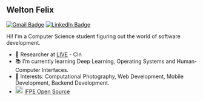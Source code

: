 ## Welton Felix
[![Gmail Badge](https://img.shields.io/badge/-Gmail-c14438?style=flat-square&logo=Gmail&logoColor=white&link=mailto:wplf@cin.ufpe.br)](mailto:wplf@cin.ufpe.br)
[![LinkedIn Badge](https://img.shields.io/badge/-LinkedIn-2867B2?style=flat-square&labelColor=2867B2&logo=linkedin&logoColor=white&link=https://www.linkedin.com/in/weltonfelix/)](https://www.linkedin.com/in/weltonfelix/)

Hi! I'm a Computer Science student figuring out the world of software development.

- :car: Researcher at [LIVE](http://live.cin.ufpe.br/) - CIn
- :books: I’m currently learning Deep Learning, Operating Systems and Human-Computer Interfaces.
- :pushpin: Interests: Computational Photography, Web Development, Mobile Development, Backend Development.
- <img src="https://github.com/ifpeopensource.png" width="20px"/> [IFPE Open Source](https://ifpeopensource.com.br)
